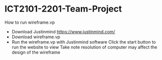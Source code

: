 # ICT2101-2201-Team-Project
How to run wireframe.vp
- Download Justinmind https://www.justinmind.com/
- Download wireframe.vp
- Run the wireframe.vp with Justinmind software
Click the start button to run the website to view
Take note resolution of computer may affect the design of the wireframe

